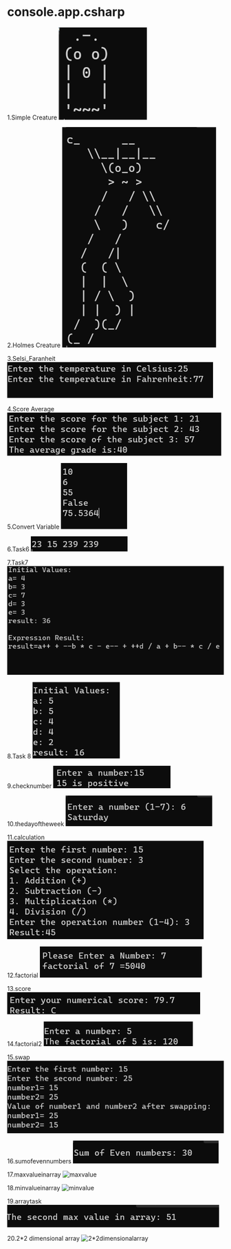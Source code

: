 # console.app.csharp

1.Simple Creature
![Simple Creature](simplecreature.png)

2.Holmes Creature
![Holmes Creature](holmescreature.png)

3.Selsi_Faranheit
![Selsi Faranheit](selsifaranheit.png)

4.Score Average
![Score Average](scoreaverage.png)

5.Convert Variable
![Convert Variable](convertvariable.png)

6.Task6
![Task6](task6.png)

7.Task7
![Task7](task7.png)

8.Task 8
![Task8](task8.png)

9.checknumber
![checknumber](checknumber.png)

10.thedayoftheweek
![thedayoftheweek](thedayoftheweek.png)

11.calculation
![calculation](calculation.png)

12.factorial
![factorial](factorial.png)

13.score
![score](score.png)

14.factorial2
![factorial2](factorial2.png)

15.swap
![swaptask](swaptask.png)

16.sumofevennumbers
![arraytask](arraytask.png)

17.maxvalueinarray
![maxvalue](maxvalue.png)

18.minvalueinarray
![minvalue](minvalue.png)

19.arraytask
![secondmaxvalue](secondmaxvalue.png)

20.2*2 dimensional array
![2*2dimensionalarray](2*2dimensionalarray.png)